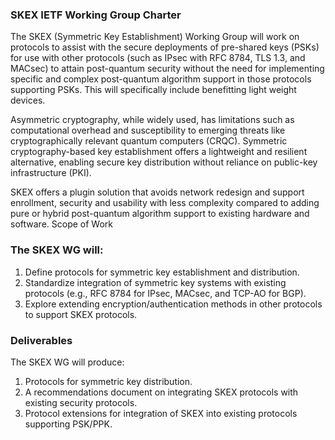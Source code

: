 ### SKEX IETF Working Group Charter

The SKEX (Symmetric Key Establishment) Working Group will work on protocols to assist with the secure deployments of pre-shared keys (PSKs) for use with other protocols (such as IPsec with RFC 8784, TLS 1.3, and MACsec) to attain post-quantum security without the need for implementing specific and complex post-quantum algorithm support in those protocols supporting PSKs. This will specifically include benefitting light weight devices.

Asymmetric cryptography, while widely used, has limitations such as computational overhead and susceptibility to emerging threats like cryptographically relevant quantum computers (CRQC). Symmetric cryptography-based key establishment offers a lightweight and resilient alternative, enabling secure key distribution without reliance on public-key infrastructure (PKI).

SKEX offers a plugin solution that avoids network redesign and support enrollment, security and usability with less complexity compared to adding pure or hybrid post-quantum algorithm support to existing hardware and software.
Scope of Work

### The SKEX WG will:
1. Define protocols for symmetric key establishment and distribution.
2. Standardize integration of symmetric key systems with existing protocols (e.g., RFC 8784 for IPsec, MACsec, and TCP-AO for BGP).
3. Explore extending encryption/authentication methods in other protocols to support SKEX protocols.

### Deliverables
The SKEX WG will produce:
1. Protocols for symmetric key distribution.
2.  A recommendations document on integrating SKEX protocols with existing security protocols.
3. Protocol extensions for integration of SKEX into existing protocols supporting PSK/PPK.
